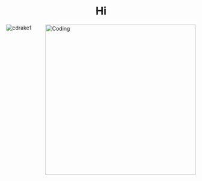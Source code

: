 
<h1 align="center">Hi</h1>
<img align="right" alt="Coding" width="400" src="https://media4.giphy.com/media/v1.Y2lkPTc5MGI3NjExYmFhbmRsZ2FvaHcwb2p6cXp3bWw0ejh3NmNvM2FtaXQ2bmprbnR3ZCZlcD12MV9pbnRlcm5hbF9naWZfYnlfaWQmY3Q9Zw/11KzOet1ElBDz2/giphy.gif">

<p><img align="left" src="https://github-readme-stats.vercel.app/api/top-langs?username=cdrake1&show_icons=true&theme=tokyonight&title_color=0061ff&text_color=0056d6&locale=en&layout=compact&langs_count=10" alt="cdrake1" /></p>




